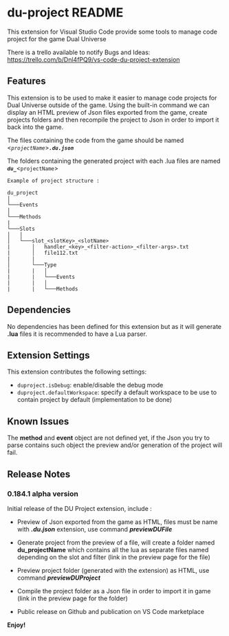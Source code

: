 # du-project README

This extension for Visual Studio Code provide some tools to manage code project for the game Dual Universe

There is a trello available to notify Bugs and Ideas: https://trello.com/b/Dnl4fPQ9/vs-code-du-project-extension

## Features

This extension is to be used to make it easier to manage code projects for Dual Universe outside of the game.
Using the built-in command we can display an HTML preview of Json files exported from the game, create projects folders and then recompile the project to Json in order to import it back into the game.

The files containing the code from the game should be named \<_`projectName`_\>**_`.du.json`_**

The folders containing the generated project with each .lua files are named **_`du_`_**\<`projectName`\>

```
Example of project structure :

du_project
│
└───Events
│
└───Methods
|
└───Slots
│   │
│   └───slot_<slotKey>_<slotName>
|       │   handler_<key>_<filter-action>_<filter-args>.txt
|       │   file112.txt
|       |
│       └───Type
|       |   │
|       |   └───Events
|       |   │
|       |   └───Methods
```

## Dependencies

No dependencies has been defined for this extension but as it will generate **.lua** files it is recommended to have a Lua parser.

## Extension Settings

This extension contributes the following settings:

* `duproject.isDebug`: enable/disable the debug mode
* `duproject.defaultWorkspace`: specify a default workspace to be use to contain project by default (implementation to be done)

## Known Issues

The **method** and **event** object are not defined yet, if the Json you try to parse contains such object the preview and/or generation of the project will fail. 

## Release Notes

### 0.184.1 alpha version

Initial release of the DU Project extension, include :

* Preview of Json exported from the game as HTML, files must be name with **_.du.json_** extension, use command **_previewDUFile_** 

* Generate project from the preview of a file, will create a folder named **du_projectName** which contains all the lua as separate files named depending on the slot and filter (link in the preview page for the file)

* Preview project folder (generated with the extension) as HTML, use command **_previewDUProject_**

* Compile the project folder as a Json file in order to import it in game (link in the preview page for the folder)

* Public release on Github and publication on VS Code marketplace


**Enjoy!**
